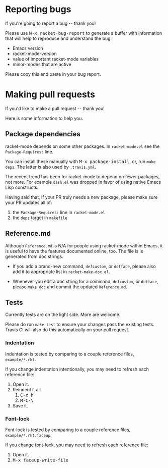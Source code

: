 # Reporting bugs

If you're going to report a bug -- thank you!

Please use <kbd>M-x racket-bug-report</kbd> to generate a buffer with
information that will help to reproduce and understand the bug:

- Emacs version
- racket-mode-version
- value of important racket-mode variables
- minor-modes that are active

Please copy this and paste in your bug report.

# Making pull requests

If you'd like to make a pull request -- thank you!

Here is some information to help you.

## Package dependencies

racket-mode depends on some other packages. In `racket-mode.el` see
the `Package-Requires:` line.

You can install these manually with <kbd>M-x package-install</kbd>,
or, run `make deps`. The latter is also used by `.travis.yml`.

The recent trend has been for racket-mode to depend on fewer packages,
not more. For example `dash.el` was dropped in favor of using native
Emacs Lisp constructs.

Having said that, if your PR truly needs a new package, please make
sure your PR updates all of:

1. the `Package-Requires:` line in `racket-mode.el`
2. the `deps` target in `makefile`

## Reference.md

Although `Reference.md` is N/A for people using racket-mode within
Emacs, it is useful to have the features documented online, too. The
file is is generated from doc strings.

- If you add a brand-new command, `defcustom`, or `defface`, please
  also add it to appropriate list in `racket-make-doc.el`.

- Whenever you edit a doc string for a command, `defcustom`, or
  `defface`, please `make doc` and commit the updated `Reference.md`.

## Tests

Currently tests are on the light side. More are welcome.

Please do run `make test` to ensure your changes pass the existing
tests. Travis CI will also do this automatically on your pull request.

### Indentation

Indentation is tested by comparing to a couple reference files,
`example/*.rkt`.

If you change indentation intentionally, you may need to refresh each
reference file:

1. Open it.
2. Reindent it all
    1. <kbd>C-x h</kbd>
    2. <kbd>M-C-\\</kbd>
3. Save it.

### Font-lock

Font-lock is tested by comparing to a couple reference files,
`example/*.rkt.faceup`.

If you change font-lock, you may need to refresh each reference file:

1. Open it.
2. <kbd>M-x faceup-write-file</kbd>
